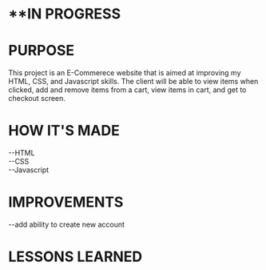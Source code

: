 <h1>**IN PROGRESS</h1>
<h1>PURPOSE</h1>
This project is an E-Commerece website that is aimed at improving my HTML, CSS, and Javascript skills. The client will be able to view items when clicked, add and remove items from a cart, view items in cart, and get to checkout screen. 
<h1>HOW IT'S MADE</h1>
--HTML
<br>
--CSS
<br>
--Javascript
<br>
<h1>IMPROVEMENTS</h1>
--add ability to create new account
<h1>LESSONS LEARNED</h1>